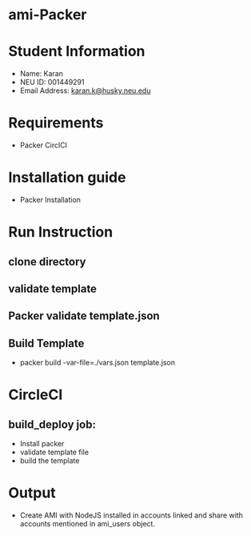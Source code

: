 # ami-Packer

# Student Information

- Name: Karan
- NEU ID: 001449291   
- Email Address: karan.k@husky.neu.edu 

# Requirements
- Packer
CirclCI

# Installation guide

- Packer Installation

# Run Instruction

## clone directory

## validate template

## Packer validate template.json

## Build Template

- packer build -var-file=./vars.json template.json

# CircleCI

## build_deploy job:

- Install packer
- validate template file
- build the template

# Output

- Create AMI with NodeJS installed in accounts linked and share with accounts mentioned in ami_users object.
